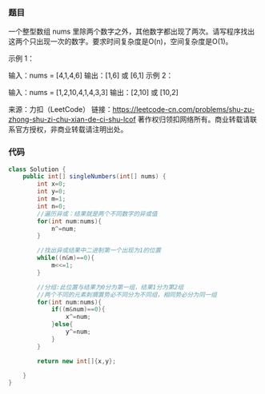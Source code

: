 ### 题目

一个整型数组 nums 里除两个数字之外，其他数字都出现了两次。请写程序找出这两个只出现一次的数字。要求时间复杂度是O(n)，空间复杂度是O(1)。

 

示例 1：

输入：nums = [4,1,4,6]
输出：[1,6] 或 [6,1]
示例 2：

输入：nums = [1,2,10,4,1,4,3,3]
输出：[2,10] 或 [10,2]

来源：力扣（LeetCode）
链接：https://leetcode-cn.com/problems/shu-zu-zhong-shu-zi-chu-xian-de-ci-shu-lcof
著作权归领扣网络所有。商业转载请联系官方授权，非商业转载请注明出处。

### 代码

```java
class Solution {
    public int[] singleNumbers(int[] nums) {
        int x=0;
        int y=0;
        int m=1;
        int n=0;
        //遍历异或：结果就是两个不同数字的异或值
        for(int num:nums){
            n^=num;
        }

        //找出异或结果中二进制第一个出现为1的位置
        while((n&m)==0){
            m<<=1;
        }

        //分组:此位置与结果为0分为第一组，结果1分为第2组
        //两个不同的元素刺猬置势必不同分为不同组，相同势必分为同一组
        for(int num:nums){
            if((m&num)==0){
                x^=num;
            }else{
                y^=num;
            }
        }

        return new int[]{x,y};

    }
}
```

